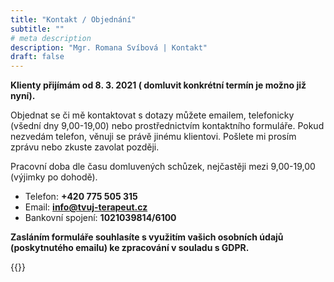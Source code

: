 ```yaml
---
title: "Kontakt / Objednání"
subtitle: ""
# meta description
description: "Mgr. Romana Svíbová | Kontakt"
draft: false
---
```


**Klienty přijímám od 8. 3. 2021 ( domluvit konkrétní termín je možno již nyní).**

Objednat se či mě kontaktovat s dotazy můžete emailem, telefonicky (všední dny 9,00-19,00) nebo prostřednictvím kontaktního formuláře.
Pokud nezvedám telefon, věnuji se právě jinému klientovi. Pošlete mi prosím zprávu nebo zkuste zavolat později.

Pracovní doba dle času domluvených schůzek, nejčastěji mezi 9,00-19,00 (výjimky po dohodě).

- Telefon: **+420 775 505 315**
- Email: **info@tvuj-terapeut.cz**
- Bankovní spojení: **1021039814/6100**

**Zasláním formuláře souhlasíte s využitím vašich osobních údajů (poskytnutého emailu) ke zpracování v souladu s GDPR.**

{{<google-maps-location height="300" location="Hradec Králové, Třída ČSA 287">}}